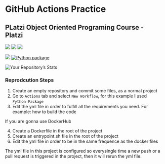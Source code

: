 # GitHub Actions Practice
## PLatzi Object Oriented Programing Course - Platzi

<img src="https://img.shields.io/badge/Docker-2CA5E0?style=for-the-badge&logo=docker&logoColor=white" /> <img src="https://img.shields.io/badge/GitHub_Actions-2088FF?style=for-the-badge&logo=github-actions&logoColor=white" /> <img src="https://img.shields.io/badge/Python-3776AB?style=for-the-badge&logo=python&logoColor=white" /> 

<img src="https://komarev.com/ghpvc/?username=AntonioMM8506"/> [![Python package](https://github.com/AntonioMM8506/githubActions_practice/actions/workflows/ci.yml/badge.svg)](https://github.com/AntonioMM8506/githubActions_practice/actions/workflows/ci.yml)

![Your Repository’s Stats](https://github-readme-stats.vercel.app/api?username=AntonioMM8506&show_icons=true)

### Reprodcution Steps

1. Create an empty repository and commit some files, as a normal project
2. Go to `Actions` tab and select `New Workflow`, for this example I used `Python Package`
3. Edit the yml file in order to fulfill all the requirements you need. For example: how to build the code

If you are gonna use DockerHub

4. Create a Dockerfile in the root of the project
5. Create an entrypoint.sh file in the root of the project
6. Edit the yml file in order to be in the same frequence as the docker files

The yml file in this project is configured so everysingle time a new push or a pull request is triggered in the project, then it will rerun the yml file.


